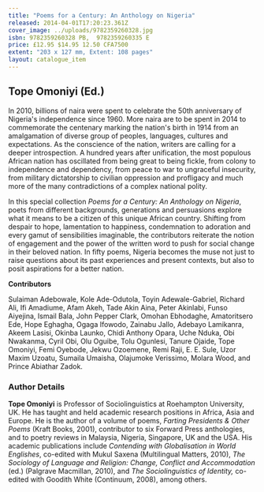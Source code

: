 ```yaml
---
title: "Poems for a Century: An Anthology on Nigeria"
released: 2014-04-01T17:20:23.361Z
cover_image: ../uploads/9782359260328.jpg
isbn: 9782359260328 PB,  9782359260335 E
price: £12.95 $14.95 12.50 CFA7500
extent: "203 x 127 mm, Extent: 108 pages"
layout: catalogue_item
---
```

## Tope Omoniyi (Ed.)

In 2010, billions of naira were spent to celebrate the 50th anniversary of Nigeria's independence since 1960. More naira are to be spent in 2014 to commemorate the centenary marking the nation's birth in 1914 from an amalgamation of diverse group of peoples, languages, cultures and expectations. As the conscience of the nation, writers are calling for a deeper introspection. A hundred years after unification, the most populous African nation has oscillated from being great to being fickle, from colony to independence and dependency, from peace to war to ungraceful insecurity, from military dictatorship to civilian oppression and profligacy and much more of the many contradictions of a complex national polity.

In this special collection _Poems for a Century: An Anthology on Nigeria_, poets from different backgrounds, generations and persuasions explore what it means to be a citizen of this unique African country. Shifting from despair to hope, lamentation to happiness, condemnation to adoration and every gamut of sensibilities imaginable, the contributors reiterate the notion of engagement and the power of the written word to push for social change in their beloved nation. In fifty poems, Nigeria becomes the muse not just to raise questions about its past experiences and present contexts, but also to posit aspirations for a better nation.

**Contributors**

Sulaiman Adebowale, Kole Ade-Odutola, Toyin Adewale-Gabriel, Richard Ali, Ifi Amadiume, Afam Akeh, Tade Akin Aina, Peter Akinlabi, Funso Aiyejina, Ismail Bala, John Pepper Clark, Omohan Ebhodaghe, Amatoritsero Ede, Hope Eghagha, Ogaga Ifowodo, Zainabu Jallo, Adebayo Lamikanra, Akeem Lasisi, Okinba Launko, Chidi Anthony Opara, Uche Nduka, Obi Nwakanma, Cyril Obi, Olu Oguibe, Tolu Ogunlesi, Tanure Ojaide, Tope Omoniyi, Femi Oyebode, Jekwu Ozoemene, Remi Raji, E. E. Sule, Uzor Maxim Uzoatu, Sumaila Umaisha, Olajumoke Verissimo, Molara Wood, and Prince Abiathar Zadok.

### Author Details

**Tope Omoniyi** is Professor of Sociolinguistics at Roehampton University, UK. He has taught and held academic research positions in Africa, Asia and Europe. He is the author of a volume of poems, _Farting Presidents & Other Poems_ (Kraft Books, 2001), contributor to six Forward Press anthologies, and to poetry reviews in Malaysia, Nigeria, Singapore, UK and the USA. His academic publications include _Contending with Globalisation in World Englishes_, co-edited with Mukul Saxena (Multilingual Matters, 2010), _The Sociology of Language and Religion: Change, Conflict and Accommodation_ (ed.) (Palgrave Macmillan, 2010), and _The Sociolinguistics of Identity,_ co-edited with Goodith White (Continuum, 2008), among others.
